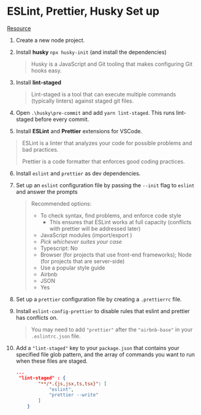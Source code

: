 # ESLint, Prettier, Husky Set up

[Resource](https://www.youtube.com/watch?v=oWty0Nw1ydk)

1. Create a new node project.

2. Install **husky** `npx husky-init` (and install the dependencies)

   > Husky is a JavaScript and Git tooling that makes configuring Git hooks easy.

3. Install **lint-staged**

   >Lint-staged is a tool that can execute multiple commands (typically linters) against staged git files.

4.  Open `.\husky\pre-commit` and add `yarn lint-staged`. This runs lint-staged before every commit.

5. Install **ESLint** and **Prettier** extensions for VSCode.

> ESLint is a linter that analyzes your code for possible problems and bad practices.
>
> Prettier is a code formatter that enforces good coding practices.

6. Install `eslint` and `prettier` as dev dependencies.

7. Set up an `eslint` configuration file by passing the `--init` flag to `eslint` and answer the prompts

   > Recommended options:
   >
   > - To check syntax, find problems, and enforce code style
   >   - This ensures that ESLint works at full capacity (conflicts with prettier will be addressed later)
   > - JavaScript modules (import/export )
   > - *Pick whichever suites your case*
   > - Typescript: No
   > - Browser (for projects that use front-end frameworks); Node (for projects that are server-side)
   > - Use a popular style guide
   > - Airbnb
   > - JSON
   > - Yes

8. Set up a `prettier` configuration file by creating a `.prettierrc` file.

9. Install `eslint-config-prettier` to disable rules that eslint and prettier has conflicts on.

   > You may need to add `"prettier"` after the `"airbnb-base"` in your `.eslintrc.json` file.

8. Add a `"lint-staged"` key to your `package.json` that contains your specified file glob pattern, and the array of commands you want to run when these files are staged.

   ```json
   ...
   	"lint-staged" : {
           "**/*.{js,jsx,ts,tsx}": [
               "eslint",
               "prettier --write"
           ]
       }
   ```

   


